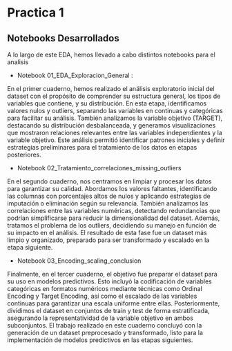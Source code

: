 # Practica 1

## Notebooks Desarrollados

A lo largo de este EDA, hemos llevado a cabo distintos notebooks para el analisis

- Notebook 01_EDA_Exploracion_General : 

En el primer cuaderno, hemos realizado el análisis exploratorio inicial del dataset con el propósito de comprender su estructura general, los tipos de variables que contiene, y su distribución. En esta etapa, identificamos valores nulos y outliers, separando las variables en continuas y categóricas para facilitar su análisis. También analizamos la variable objetivo (TARGET), destacando su distribución desbalanceada, y generamos visualizaciones que mostraron relaciones relevantes entre las variables independientes y la variable objetivo. Este análisis permitió identificar patrones iniciales y definir estrategias preliminares para el tratamiento de los datos en etapas posteriores.

- Notebook 02_Tratamiento_correlaciones_missing_outliers

En el segundo cuaderno, nos centramos en limpiar y procesar los datos para garantizar su calidad. Abordamos los valores faltantes, identificando las columnas con porcentajes altos de nulos y aplicando estrategias de imputación o eliminación según su relevancia. También analizamos las correlaciones entre las variables numéricas, detectando redundancias que podrían simplificarse para reducir la dimensionalidad del dataset. Además, tratamos el problema de los outliers, decidiendo su manejo en función de su impacto en el análisis. El resultado de esta fase fue un dataset más limpio y organizado, preparado para ser transformado y escalado en la etapa siguiente.

- Notebook 03_Encoding_scaling_conclusion

Finalmente, en el tercer cuaderno, el objetivo fue preparar el dataset para su uso en modelos predictivos. Esto incluyó la codificación de variables categóricas en formatos numéricos mediante técnicas como Ordinal Encoding y Target Encoding, así como el escalado de las variables continuas para garantizar una escala uniforme entre ellas. Posteriormente, dividimos el dataset en conjuntos de train y test de forma estratificada, asegurando la representatividad de la variable objetivo en ambos subconjuntos. El trabajo realizado en este cuaderno concluyó con la generación de un dataset preprocesado y transformado, listo para la implementación de modelos predictivos en las etapas siguientes.
